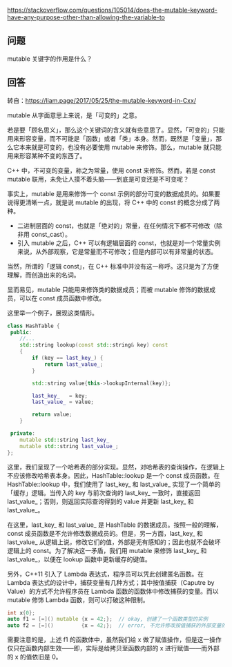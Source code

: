 <https://stackoverflow.com/questions/105014/does-the-mutable-keyword-have-any-purpose-other-than-allowing-the-variable-to>

## 问题

mutable 关键字的作用是什么？

## 回答

转自：https://liam.page/2017/05/25/the-mutable-keyword-in-Cxx/

mutable 从字面意思上来说，是「可变的」之意。

若是要「顾名思义」，那么这个关键词的含义就有些意思了。显然，「可变的」只能用来形容变量，而不可能是「函数」或者「类」本身。然而，既然是「变量」，那么它本来就是可变的，也没有必要使用 mutable 来修饰。那么，mutable 就只能用来形容某种不变的东西了。

C++ 中，不可变的变量，称之为常量，使用 const 来修饰。然而，若是 const mutable 联用，未免让人摸不着头脑——到底是可变还是不可变呢？

事实上，mutable 是用来修饰一个 const 示例的部分可变的数据成员的。如果要说得更清晰一点，就是说 mutable 的出现，将 C++ 中的 const 的概念分成了两种。

- 二进制层面的 const，也就是「绝对的」常量，在任何情况下都不可修改（除非用 const_cast）。
- 引入 mutable 之后，C++ 可以有逻辑层面的 const，也就是对一个常量实例来说，从外部观察，它是常量而不可修改；但是内部可以有非常量的状态。

当然，所谓的「逻辑 const」，在 C++ 标准中并没有这一称呼。这只是为了方便理解，而创造出来的名词。

显而易见，mutable 只能用来修饰类的数据成员；而被 mutable 修饰的数据成员，可以在 const 成员函数中修改。

这里举一个例子，展现这类情形。

```c++
class HashTable {
 public:
    //...
    std::string lookup(const std::string& key) const
    {
        if (key == last_key_) {
            return last_value_;
        }

        std::string value{this->lookupInternal(key)};

        last_key_   = key;
        last_value_ = value;

        return value;
    }

 private:
    mutable std::string last_key_
    mutable std::string last_value_;
};
```

这里，我们呈现了一个哈希表的部分实现。显然，对哈希表的查询操作，在逻辑上不应该修改哈希表本身。因此，HashTable::lookup 是一个 const 成员函数。在 HashTable::lookup 中，我们使用了 last_key_ 和 last_value_ 实现了一个简单的「缓存」逻辑。当传入的 key 与前次查询的 last_key_ 一致时，直接返回 last_value_；否则，则返回实际查询得到的 value 并更新 last_key_ 和 last_value_。

在这里，last_key_ 和 last_value_ 是 HashTable 的数据成员。按照一般的理解，const 成员函数是不允许修改数据成员的。但是，另一方面，last_key_ 和 last_value_ 从逻辑上说，修改它们的值，外部是无有感知的；因此也就不会破坏逻辑上的 const。为了解决这一矛盾，我们用 mutable 来修饰 last_key_ 和 last_value_，以便在 lookup 函数中更新缓存的键值。

另外，C++11 引入了 Lambda 表达式，程序员可以凭此创建匿名函数。在 Lambda 表达式的设计中，捕获变量有几种方式；其中按值捕获（Caputre by Value）的方式不允许程序员在 Lambda 函数的函数体中修改捕获的变量。而以 mutable 修饰 Lambda 函数，则可以打破这种限制。

```c++
int x{0};
auto f1 = [=]() mutable {x = 42;};  // okay, 创建了一个函数类型的实例
auto f2 = [=]()         {x = 42;};  // error, 不允许修改按值捕获的外部变量的值
```

需要注意的是，上述 f1 的函数体中，虽然我们给 x 做了赋值操作，但是这一操作仅只在函数内部生效——即，实际是给拷贝至函数内部的 x 进行赋值——而外部的 x 的值依旧是 0。

